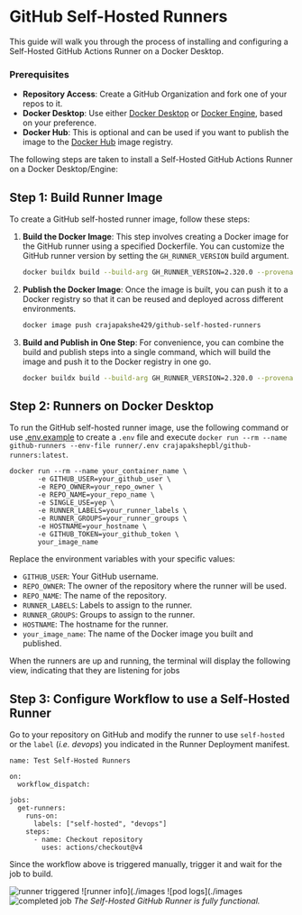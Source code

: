 # GitHub Self-Hosted Runners
This guide will walk you through the process of installing and configuring a Self-Hosted GitHub Actions Runner on a Docker Desktop.

### Prerequisites
- **Repository Access**: Create a GitHub Organization and fork one of your repos to it.
- **Docker Desktop**: Use either [Docker Desktop](https://docs.docker.com/desktop/) or [Docker Engine](https://docs.docker.com/engine/), based on your preference.
- **Docker Hub**: This is optional and can be used if you want to publish the image to the [Docker Hub](https://hub.docker.com/r/crajapakshe429/github-self-hosted-runners) image registry.

The following steps are taken to install a Self-Hosted GitHub Actions Runner on a Docker Desktop/Engine:

## Step 1: Build Runner Image
To create a GitHub self-hosted runner image, follow these steps:

1. **Build the Docker Image**: This step involves creating a Docker image for the GitHub runner using a specified Dockerfile. You can customize the GitHub runner version by setting the `GH_RUNNER_VERSION` build argument.
    ```bash
    docker buildx build --build-arg GH_RUNNER_VERSION=2.320.0 --provenance=true --sbom=true -t crajapakshe429/github-self-hosted-runners -f runner/runner-devops.Dockerfile ./runner/
    ```

2. **Publish the Docker Image**: Once the image is built, you can push it to a Docker registry so that it can be reused and deployed across different environments.
    ```bash
    docker image push crajapakshe429/github-self-hosted-runners
    ```

3. **Build and Publish in One Step**: For convenience, you can combine the build and publish steps into a single command, which will build the image and push it to the Docker registry in one go.
    ```bash
    docker buildx build --build-arg GH_RUNNER_VERSION=2.320.0 --provenance=true --sbom=true -t crajapakshe429/github-self-hosted-runners -f runner/runner-devops.Dockerfile --push ./runner/
    ```
## Step 2: Runners on Docker Desktop

To run the GitHub self-hosted runner image, use the following command or use [.env.example](./runner/.env.example) to create a `.env` file and execute `docker run --rm --name github-runners --env-file runner/.env crajapakshepbl/github-runners:latest`.

    docker run --rm --name your_container_name \
           -e GITHUB_USER=your_github_user \
           -e REPO_OWNER=your_repo_owner \
           -e REPO_NAME=your_repo_name \
           -e SINGLE_USE=yep \
           -e RUNNER_LABELS=your_runner_labels \
           -e RUNNER_GROUPS=your_runner_groups \
           -e HOSTNAME=your_hostname \
           -e GITHUB_TOKEN=your_github_token \
           your_image_name

Replace the environment variables with your specific values:

- `GITHUB_USER`: Your GitHub username.
- `REPO_OWNER`: The owner of the repository where the runner will be used.
- `REPO_NAME`: The name of the repository.
- `RUNNER_LABELS`: Labels to assign to the runner.
- `RUNNER_GROUPS`: Groups to assign to the runner.
- `HOSTNAME`: The hostname for the runner.
- `your_image_name`: The name of the Docker image you built and published.

When the runners are up and running, the terminal will display the following view, indicating that they are listening for jobs


## Step 3: Configure Workflow to use a Self-Hosted Runner
Go to your repository on GitHub and modify the runner to use `self-hosted` or the `label` (_i.e. devops_) you indicated in the Runner Deployment manifest.

    name: Test Self-Hosted Runners

    on:
      workflow_dispatch:

    jobs:
      get-runners:
        runs-on: 
          labels: ["self-hosted", "devops"]
        steps:
          - name: Checkout repository
            uses: actions/checkout@v4

Since the workflow above is triggered manually, trigger it and wait for the job to build.

![runner triggered](./images/)
![runner info](./images
![pod logs](./images
![completed job](./images)
_The Self-Hosted GitHub Runner is fully functional._
